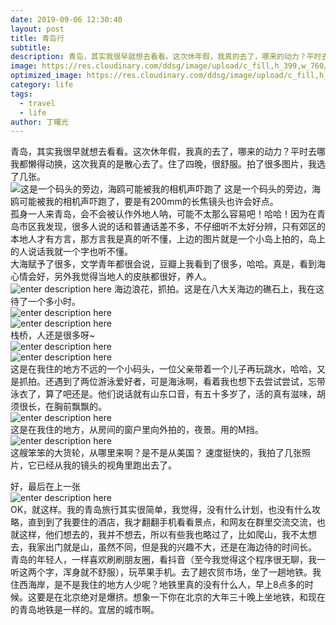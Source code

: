 ```yaml
---
date: 2019-09-06 12:30:40
layout: post
title: 青岛行
subtitle: 
description: 青岛，其实我很早就想去看看。这次休年假，我真的去了，哪来的动力？平时去哪我都懒得动换，这次我真的是散心去了。
image: https://res.cloudinary.com/ddsg/image/upload/c_fill,h_399,w_760/v1567744110/IMG_1606_u90wpy.jpg
optimized_image: https://res.cloudinary.com/ddsg/image/upload/c_fill,h_200,w_380/v1567744110/IMG_1606_u90wpy.jpg
category: life
tags:
  - travel
  - life
author: 丁曙光
---
```

青岛，其实我很早就想去看看。这次休年假，我真的去了，哪来的动力？平时去哪我都懒得动换，这次我真的是散心去了。住了四晚，很舒服。拍了很多图片，我选了几张。  
![这是一个码头的旁边，海鸥可能被我的相机声吓跑了](https://res.cloudinary.com/ddsg/image/upload/c_fill,h_399,w_760/v1567744835/IMG_1516_fr0bzy.jpg) 这是一个码头的旁边，海鸥可能被我的相机声吓跑了，要是有200mm的长焦镜头也许会好点。  
孤身一人来青岛，会不会被认作外地人呐，可能不太那么容易吧！哈哈！因为在青岛市区我发现，很多人说的话和普通话差不多，不仔细听不太好分辨，只有郊区的本地人才有方言，那方言我是真的听不懂，上边的图片就是一个小岛上拍的，岛上的人说话我就一个字也听不懂。  
大海赋予了很多，文学青年都很会说，豆瓣上我看到了很多，哈哈。真是，看到海心情会好，另外我觉得当地人的皮肤都很好，养人。  
![enter description here](https://res.cloudinary.com/ddsg/image/upload/c_fill,h_399,w_760/v1567745990/IMG_1473_vaa8q5.jpg) 海边浪花，抓拍。这是在八大关海边的礁石上，我在这待了一个多小时。  
![enter description here](https://res.cloudinary.com/ddsg/image/upload/c_fill,h_399,w_760/v1567746890/IMG_1453_leor7a.jpg)  
![enter description here](https://res.cloudinary.com/ddsg/image/upload/c_fill,h_399,w_766/v1567746981/IMG_1434_zqxkqz.jpg)  
栈桥，人还是很多呀~  
![enter description here](https://res.cloudinary.com/ddsg/image/upload/c_fill,h_399,w_760/v1567763743/IMG_1383_gjwxz3.jpg)  
![enter description here](https://res.cloudinary.com/ddsg/image/upload/c_fill,h_399,w_760/v1567765433/IMG_1377_bftszv.jpg)  
这是在我住的地方不远的一个小码头，一位父亲带着一个儿子再玩跳水，哈哈，又是抓拍。还遇到了两位游泳爱好者，可是海泳啊，看着我也想下去尝试尝试，忘带泳衣了，算了吧还是。他们说话就有山东口音，有五十多岁了，活的真有滋味，胡须很长，在胸前飘飘的。  
![enter description here](https://res.cloudinary.com/ddsg/image/upload/c_fill,h_399,w_760/v1567766031/IMG_1415_hrxkai.jpg)  
这是在我住的地方，从房间的窗户里向外拍的，夜景。用的M挡。  
![enter description here](https://res.cloudinary.com/ddsg/image/upload/c_fill,h_399,w_760/v1567766471/IMG_1551_cmo3qh.jpg)  
这艘笨笨的大货轮，从哪里来啊？是不是从美国？ 速度挺快的，我拍了几张照片，它已经从我的镜头的视角里跑出去了。  
  
好，最后在上一张  
![enter description here](https://res.cloudinary.com/ddsg/image/upload/c_fill,h_399,w_760/v1567766931/IMG_1561_bqcx60.jpg)  
OK，就这样。我的青岛旅行其实很简单，我觉得，没有什么计划，也没有什么攻略，直到到了我要住的酒店，我才翻翻手机看看景点，和网友在群里交流交流，也就这样，他们想去的，我并不想去，所以有些我也略过了，比如爬山，我不太想去，我家出门就是山，虽然不同，但是我的兴趣不大，还是在海边待的时间长。  
青岛的年轻人，一样喜欢刷刷朋友圈，看抖音（至今我觉得这个程序很无聊，我一听这两个字，浑身就不舒服），玩苹果手机。去了趟农贸市场，坐了一趟地铁。我住西海岸，是不是我住的地方人少呢？地铁里真的没有什么人，早上8点多的时候。这要是在北京绝对是爆挤。想象一下你在北京的大年三十晚上坐地铁，和现在的青岛地铁是一样的。宜居的城市啊。


 










